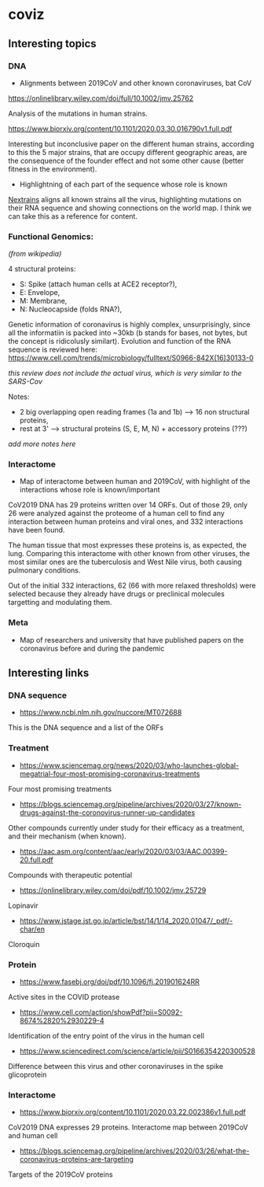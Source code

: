 # coviz

## Interesting topics

### DNA

- Alignments between 2019CoV and other known coronaviruses, bat CoV

https://onlinelibrary.wiley.com/doi/full/10.1002/jmv.25762

Analysis of the mutations in human strains.

https://www.biorxiv.org/content/10.1101/2020.03.30.016790v1.full.pdf

Interesting but inconclusive paper on the different human strains, according to this the 5 major strains, that are occupy different geographic areas, are the consequence of the founder effect and not some other cause (better fitness in the environment).

- Highlightning of each part of the sequence whose role is known

[Nextrains](https://nextstrain.org/ncov) aligns all known strains all the virus, highlighting mutations on their RNA sequence and showing connections on the world map. I think we can take this as a reference for content.

### Functional Genomics: 

*(from wikipedia)*

4 structural proteins:

- S: Spike (attach human cells at ACE2 receptor?),
- E: Envelope,
- M: Membrane,
- N: Nucleocapside (folds RNA?),

Genetic information of coronavirus is highly complex, unsurprisingly, since all the informatiin is packed into ~30kb (b stands for bases, not bytes, but the concept is ridicolusly similart). Evolution and  function of the RNA sequence is reviewed here: https://www.cell.com/trends/microbiology/fulltext/S0966-842X(16)30133-0

*this review does not include the actual virus, which is very similar to the SARS-Cov*

Notes:

- 2 big overlapping open reading frames (1a and 1b) --> 16 non structural proteins,
- rest at 3' --> structural proteins (S, E, M, N) + accessory proteins (???)

*add more notes here*


### Interactome

- Map of interactome between human and 2019CoV, with highlight of the interactions whose role is known/important

CoV2019 DNA has 29 proteins written over 14 ORFs. Out of those 29, only 26 were analyzed against the proteome of a human cell to find any interaction between human proteins and viral ones, and 332 interactions have been found.

The human tissue that most expresses these proteins is, as expected, the lung. Comparing this interactome with other known from other viruses, the most similar ones are the tuberculosis and West Nile virus, both causing pulmonary conditions.

Out of the initial 332 interactions, 62 (66 with more relaxed thresholds) were selected because they already have drugs or preclinical molecules targetting and modulating them.

### Meta

- Map of researchers and university that have published papers on the coronavirus before and during the pandemic

## Interesting links

### DNA sequence

- https://www.ncbi.nlm.nih.gov/nuccore/MT072688

This is the DNA sequence and a list of the ORFs

### Treatment

- https://www.sciencemag.org/news/2020/03/who-launches-global-megatrial-four-most-promising-coronavirus-treatments

Four most promising treatments

- https://blogs.sciencemag.org/pipeline/archives/2020/03/27/known-drugs-against-the-coronovirus-runner-up-candidates

Other compounds currently under study for their efficacy as a treatment, and their mechanism (when known).

- https://aac.asm.org/content/aac/early/2020/03/03/AAC.00399-20.full.pdf

Compounds with therapeutic potential

- https://onlinelibrary.wiley.com/doi/pdf/10.1002/jmv.25729

Lopinavir

- https://www.jstage.jst.go.jp/article/bst/14/1/14_2020.01047/_pdf/-char/en

Cloroquin

### Protein

- https://www.fasebj.org/doi/pdf/10.1096/fj.201901624RR

Active sites in the COVID protease

- https://www.cell.com/action/showPdf?pii=S0092-8674%2820%2930229-4

Identification of the entry point of the virus in the human cell

- https://www.sciencedirect.com/science/article/pii/S0166354220300528

Difference between this virus and other coronaviruses in the spike glicoprotein

### Interactome 

- https://www.biorxiv.org/content/10.1101/2020.03.22.002386v1.full.pdf


CoV2019 DNA expresses 29 proteins. 
Interactome map between 2019CoV and human cell

- https://blogs.sciencemag.org/pipeline/archives/2020/03/26/what-the-coronavirus-proteins-are-targeting

Targets of the 2019CoV proteins
